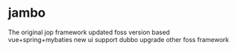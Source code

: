 # jambo

The original jop framework updated foss version based vue+spring+mybaties
new ui
support dubbo
upgrade other foss framework